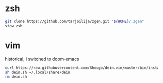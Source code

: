 # zsh

```bash
git clone https://github.com/tarjoilija/zgen.git "${HOME}/.zgen"
stow zsh
```

# vim

historical, i switched to doom-emacs

```bash
curl https://raw.githubusercontent.com/Shougo/dein.vim/master/bin/installer.sh > dein.sh
sh dein.sh ~/.local/share/dein
rm dein.sh
```
